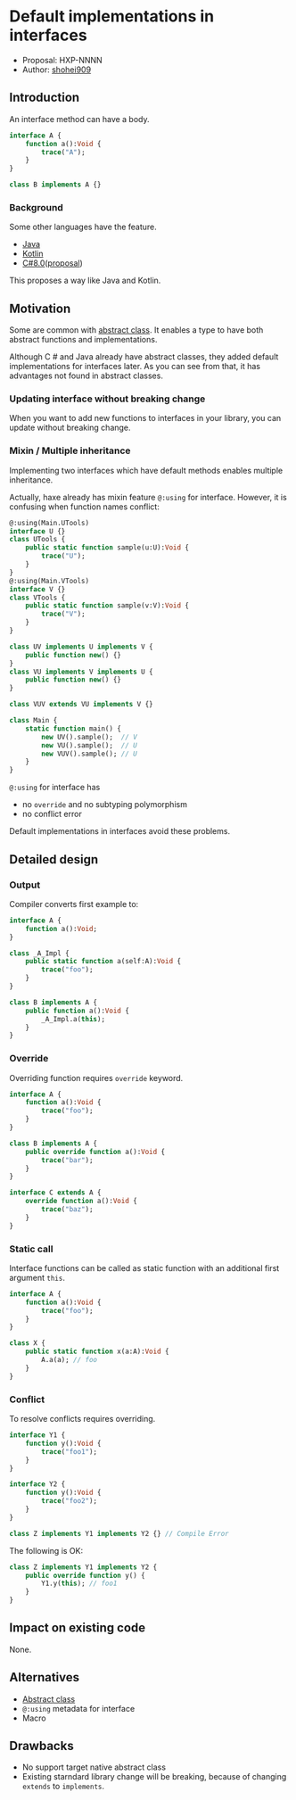 # Default implementations in interfaces

* Proposal: HXP-NNNN
* Author: [shohei909](https://github.com/shohei909)

## Introduction

An interface method can have a body.

```haxe
interface A {
	function a():Void {
		trace("A");
	}
}

class B implements A {}
```

### Background

Some other languages have the feature.

* [Java](https://docs.oracle.com/javase/tutorial/java/IandI/defaultmethods.html)
* [Kotlin](https://kotlinlang.org/docs/reference/interfaces.html)
* [C#8.0](https://docs.microsoft.com/en-us/dotnet/csharp/tutorials/default-interface-methods-versions)([proposal](https://docs.microsoft.com/en-us/dotnet/csharp/language-reference/proposals/csharp-8.0/default-interface-methods))

This proposes a way like Java and Kotlin.

## Motivation

Some are common with [abstract class](https://github.com/RealyUniqueName/haxe-evolution/blob/abstract-classes/proposals/NNNN-abstract-classes.md#motivation). It enables a type to have both abstract functions and implementations.

Although C # and Java already have abstract classes, they added default implementations for interfaces later. 
As you can see from that, it has advantages not found in abstract classes.

### Updating interface without breaking change

When you want to add new functions to interfaces in your library, you can update without breaking change.

### Mixin / Multiple inheritance

Implementing two interfaces which have default methods enables multiple inheritance.

Actually, haxe already has mixin feature `@:using` for interface. However, it is confusing when function names conflict:

```haxe
@:using(Main.UTools)
interface U {}
class UTools {
    public static function sample(u:U):Void {
        trace("U");
    }
}
@:using(Main.VTools)
interface V {}
class VTools {
    public static function sample(v:V):Void {
        trace("V");
    }
}

class UV implements U implements V {
    public function new() {}
}
class VU implements V implements U {
    public function new() {}
}

class VUV extends VU implements V {}

class Main {
    static function main() {
        new UV().sample();  // V
        new VU().sample();  // U
        new VUV().sample(); // U
    }
}
```

`@:using` for interface has

* no `override` and no subtyping polymorphism
* no conflict error

Default implementations in interfaces avoid these problems.

## Detailed design

### Output

Compiler converts first example to:

```haxe
interface A {
	function a():Void;
}

class _A_Impl {
	public static function a(self:A):Void {
		trace("foo");
	}
}

class B implements A {
	public function a():Void {
		_A_Impl.a(this);
	}
}
```

### Override

Overriding function requires `override` keyword.

```haxe
interface A {
	function a():Void {
		trace("foo");
	}
}

class B implements A {
	public override function a():Void {
		trace("bar");
	}
}

interface C extends A {
	override function a():Void {
		trace("baz");
	}
}
```

### Static call

Interface functions can be called as static function with an additional first argument `this`.

```haxe
interface A {
	function a():Void {
		trace("foo");
	}
}

class X {
	public static function x(a:A):Void {
		A.a(a); // foo
	}
}
```

### Conflict

To resolve conflicts requires overriding.

```haxe
interface Y1 {
	function y():Void {
		trace("foo1");
	}
}

interface Y2 {
	function y():Void {
		trace("foo2");
	}
}

class Z implements Y1 implements Y2 {} // Compile Error
```

The following is OK:

```haxe
class Z implements Y1 implements Y2 {
	public override function y() {
		Y1.y(this); // foo1
	}
}
```

## Impact on existing code

None.

## Alternatives

* [Abstract class](https://github.com/HaxeFoundation/haxe-evolution/pull/69)
* `@:using` metadata for interface
* Macro

## Drawbacks

* No support target native abstract class
* Existing starndard library change will be breaking, because of changing `extends` to `implements`.
